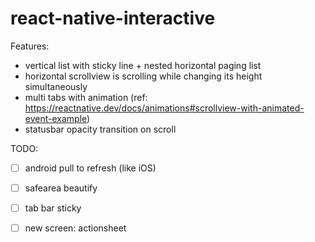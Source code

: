 # react-native-interactive

Features:

- vertical list with sticky line + nested horizontal paging list
- horizontal scrollview is scrolling while changing its height simultaneously
- multi tabs with animation (ref: <https://reactnative.dev/docs/animations#scrollview-with-animated-event-example>)
- statusbar opacity transition on scroll

TODO:

- [ ] android pull to refresh (like iOS)
- [ ] safearea beautify
- [ ] tab bar sticky

- [ ] new screen: actionsheet
